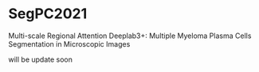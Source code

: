 # SegPC2021
Multi-scale Regional Attention Deeplab3+: Multiple Myeloma Plasma Cells Segmentation in Microscopic Images

will be update soon






